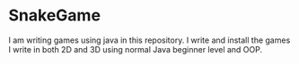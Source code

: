 # SnakeGame
I am writing games using java in this repository. I write and install the games I write in both 2D and 3D using normal Java beginner level and OOP.
